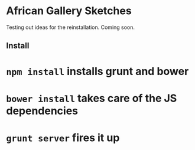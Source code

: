 # African Gallery Sketches

Testing out ideas for the reinstallation. Coming soon.

## Install

# `npm install` installs grunt and bower
# `bower install` takes care of the JS dependencies
# `grunt server` fires it up
